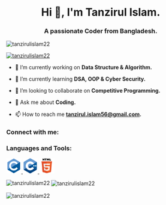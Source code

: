 <h1 align="center">Hi 👋, I'm Tanzirul Islam.</h1>
<h3 align="center">A passionate Coder from Bangladesh.</h3>

<p align="left"> <img src="https://komarev.com/ghpvc/?username=tanzirulislam22&label=Profile%20views&color=0e75b6&style=flat" alt="tanzirulislam22" /> </p>

<p align="left"> <a href="https://github.com/ryo-ma/github-profile-trophy"><img src="https://github-profile-trophy.vercel.app/?username=tanzirulislam22" alt="tanzirulislam22" /></a> </p>

- 🔭 I’m currently working on **Data Structure & Algorithm.**

- 🌱 I’m currently learning **DSA, OOP & Cyber Security.**

- 👯 I’m looking to collaborate on **Competitive Programming.**

- 💬 Ask me about **Coding.**

- 📫 How to reach me **tanzirul.islam56@gmail.com.**

<h3 align="left">Connect with me:</h3>
<p align="left">
</p>

<h3 align="left">Languages and Tools:</h3>
<p align="left"> <a href="https://www.cprogramming.com/" target="_blank" rel="noreferrer"> <img src="https://raw.githubusercontent.com/devicons/devicon/master/icons/c/c-original.svg" alt="c" width="40" height="40"/> </a> <a href="https://www.w3schools.com/cpp/" target="_blank" rel="noreferrer"> <img src="https://raw.githubusercontent.com/devicons/devicon/master/icons/cplusplus/cplusplus-original.svg" alt="cplusplus" width="40" height="40"/> </a> <a href="https://www.w3.org/html/" target="_blank" rel="noreferrer"> <img src="https://raw.githubusercontent.com/devicons/devicon/master/icons/html5/html5-original-wordmark.svg" alt="html5" width="40" height="40"/> </a> </p>

<p><img align="left" src="https://github-readme-stats.vercel.app/api/top-langs?username=tanzirulislam22&show_icons=true&locale=en&layout=compact" alt="tanzirulislam22" /></p>

<p>&nbsp;<img align="center" src="https://github-readme-stats.vercel.app/api?username=tanzirulislam22&show_icons=true&locale=en" alt="tanzirulislam22" /></p>

<p><img align="center" src="https://github-readme-streak-stats.herokuapp.com/?user=tanzirulislam22&" alt="tanzirulislam22" /></p>
